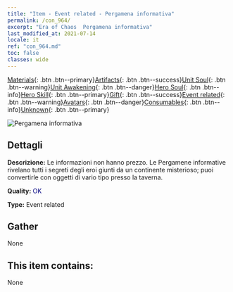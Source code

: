 ```yaml
---
title: "Item - Event related - Pergamena informativa"
permalink: /con_964/
excerpt: "Era of Chaos  Pergamena informativa"
last_modified_at: 2021-07-14
locale: it
ref: "con_964.md"
toc: false
classes: wide
---
```

 [Materials](/ItemsIT/){: .btn .btn--primary}[Artifacts](/ItemsIT/Artifacts/){: .btn .btn--success}[Unit Soul](/ItemsIT/UnitSoul/){: .btn .btn--warning}[Unit Awakening](/ItemsIT/UnitAwakening/){: .btn .btn--danger}[Hero Soul](/ItemsIT/HeroSoul/){: .btn .btn--info}[Hero Skill](/ItemsIT/HeroSkill/){: .btn .btn--primary}[Gift](/ItemsIT/Gift/){: .btn .btn--success}[Event related](/ItemsIT/Events/){: .btn .btn--warning}[Avatars](/ItemsIT/Avatars/){: .btn .btn--danger}[Consumables](/ItemsIT/Consumables/){: .btn .btn--info}[Unknown](/ItemsIT/Unknown/){: .btn .btn--primary}

 ![Pergamena informativa](/images/t/i_40900.png)

## Dettagli
 **Descrizione:** Le informazioni non hanno prezzo. Le Pergamene informative rivelano tutti i segreti degli eroi giunti da un continente misterioso; puoi convertirle con oggetti di vario tipo presso la taverna.

 **Quality:** <span style="color: #000080">OK</span>

 **Type:** Event related

## Gather

  None

## This item contains:

  None

